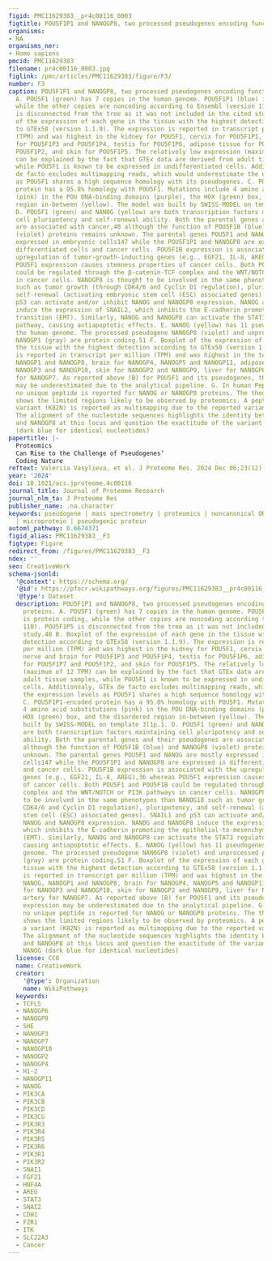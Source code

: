 ```yaml
---
figid: PMC11629383__pr4c00116_0003
figtitle: POU5F1P1 and NANOGP8, two processed pseudogenes encoding functional proteins
organisms:
- NA
organisms_ner:
- Homo sapiens
pmcid: PMC11629383
filename: pr4c00116_0003.jpg
figlink: /pmc/articles/PMC11629383/figure/F3/
number: F3
caption: POU5F1P1 and NANOGP8, two processed pseudogenes encoding functional proteins.
  A. POU5F1 (green) has 7 copies in the human genome. POU5F1P1 (blue) is protein coding,
  while the other copies are noncoding according to Ensembl (version 110). POU5F1P5
  is disconnected from the tree as it was not included in the cited study.48 B. Boxplot
  of the expression of each gene in the tissue with the highest detection according
  to GTEx58 (version 1.1.9). The expression is reported in transcript per million
  (TPM) and was highest in the kidney for POU5F1, cervix for POU5F1P1, nerve and brain
  for POU5F1P3 and POU5F1P4, testis for POU5F1P6, adipose tissue for POU5F1P7 and
  POU5F1P2, and skin for POU5F1P5. The relatively low expression (maximum of 12 TPM)
  can be explained by the fact that GTEx data are derived from adult tissue samples,
  while POU5F1 is known to be expressed in undifferentiated cells. Additionnaly, GTEx
  de facto excludes multimapping reads, which would underestimate the expression levels
  as POU5F1 shares a high sequence homology with its pseudogenes. C. POU5F1P1-encoded
  protein has a 95.8% homology with POU5F1. Mutations include 4 amino acid substitutions
  (pink) in the POU DNA-binding domains (purple), the HOX (green) box, and the disordered
  region in-between (yellow). The model was built by SWISS-MODEL on template 3l1p.1.
  D. POU5F1 (green) and NANOG (yellow) are both transcription factors maintaining
  cell pluripotency and self-renewal ability. Both the parental genes and their pseudogenes
  are associated with cancer,40 although the function of POU5F1B (blue) and NANOGP8
  (violet) proteins remains unknown. The parental genes POU5F1 and NANOG are mostly
  expressed in embryonic cells147 while the POU5F1P1 and NANOGP8 are expressed in
  differentiated cells and cancer cells. POU5F1B expression is associated with the
  upregulation of tumor-growth-inducting genes (e.g., EGF21, IL-8, AREG),36 whereas
  POU5F1 expression causes stemness properties of cancer cells. Both POU5F1 and POU5F1B
  could be regulated through the β-catenin-TCF complex and the WNT/NOTCH or PI3K pathways
  in cancer cells. NANOGP8 is thought to be involved in the same phenotypes than NANOG18
  such as tumor growth (through CDK4/6 and Cyclin D1 regulation), pluripotency, and
  self-renewal (activating embryonic stem cell (ESC) associated genes). SNAIL1 and
  p53 can activate and/or inhibit NANOG and NANOGP8 expression. NANOG and NANOGP8
  induce the expression of SNAIL2, which inhibits the E-cadherin promoting the epithelial-to-mesenchymal
  transition (EMT). Similarly, NANOG and NANOGP8 can activate the STAT3 regulatory
  pathway, causing antiapoptotic effects. E. NANOG (yellow) has 11 pseudogenes in
  the human genome. The processed pseudogene NANOGP8 (violet) and unprocessed pseudogene
  NANOGP1 (gray) are protein coding.51 F. Boxplot of the expression of each gene in
  the tissue with the highest detection according to GTEx58 (version 1.1.9). The expression
  is reported in transcript per million (TPM) and was highest in the testis for NANOG,
  NANOGP1 and NANOGP8, brain for NANOGP4, NANOGP5 and NANOGP11, adipose tissue for
  NANOGP3 and NANOGP10, skin for NANOGP2 and NANOGP9, liver for NANOGP6, and artery
  for NANOGP7. As reported above (B) for POU5F1 and its pseudogenes, the expression
  may be underestimated due to the analytical pipeline. G. In human PeptideAtlas,
  no unique peptide is reported for NANOG or NANOGP8 proteins. The theoretical coverage
  shows the limited regions likely to be observed by proteomics. A peptide with a
  variant (K82N) is reported as multimapping due to the reported variant rs2889551.
  The alignment of the nucleotide sequences highlights the identity between NANOG
  and NANOGP8 at this locus and question the exactitude of the variant call for NANOG
  (dark blue for identical nucleotides)
papertitle: |-
  Proteomics
  Can Rise to the Challenge of Pseudogenes’
  Coding Nature
reftext: Valeriia Vasylieva, et al. J Proteome Res. 2024 Dec 06;23(12).
year: '2024'
doi: 10.1021/acs.jproteome.4c00116
journal_title: Journal of Proteome Research
journal_nlm_ta: J Proteome Res
publisher_name: .na.character
keywords: pseudogene | mass spectrometry | proteomics | noncanonical ORF | small ORF
  | microprotein | pseudogenic protein
automl_pathway: 0.6674371
figid_alias: PMC11629383__F3
figtype: Figure
redirect_from: /figures/PMC11629383__F3
ndex: ''
seo: CreativeWork
schema-jsonld:
  '@context': https://schema.org/
  '@id': https://pfocr.wikipathways.org/figures/PMC11629383__pr4c00116_0003.html
  '@type': Dataset
  description: POU5F1P1 and NANOGP8, two processed pseudogenes encoding functional
    proteins. A. POU5F1 (green) has 7 copies in the human genome. POU5F1P1 (blue)
    is protein coding, while the other copies are noncoding according to Ensembl (version
    110). POU5F1P5 is disconnected from the tree as it was not included in the cited
    study.48 B. Boxplot of the expression of each gene in the tissue with the highest
    detection according to GTEx58 (version 1.1.9). The expression is reported in transcript
    per million (TPM) and was highest in the kidney for POU5F1, cervix for POU5F1P1,
    nerve and brain for POU5F1P3 and POU5F1P4, testis for POU5F1P6, adipose tissue
    for POU5F1P7 and POU5F1P2, and skin for POU5F1P5. The relatively low expression
    (maximum of 12 TPM) can be explained by the fact that GTEx data are derived from
    adult tissue samples, while POU5F1 is known to be expressed in undifferentiated
    cells. Additionnaly, GTEx de facto excludes multimapping reads, which would underestimate
    the expression levels as POU5F1 shares a high sequence homology with its pseudogenes.
    C. POU5F1P1-encoded protein has a 95.8% homology with POU5F1. Mutations include
    4 amino acid substitutions (pink) in the POU DNA-binding domains (purple), the
    HOX (green) box, and the disordered region in-between (yellow). The model was
    built by SWISS-MODEL on template 3l1p.1. D. POU5F1 (green) and NANOG (yellow)
    are both transcription factors maintaining cell pluripotency and self-renewal
    ability. Both the parental genes and their pseudogenes are associated with cancer,40
    although the function of POU5F1B (blue) and NANOGP8 (violet) proteins remains
    unknown. The parental genes POU5F1 and NANOG are mostly expressed in embryonic
    cells147 while the POU5F1P1 and NANOGP8 are expressed in differentiated cells
    and cancer cells. POU5F1B expression is associated with the upregulation of tumor-growth-inducting
    genes (e.g., EGF21, IL-8, AREG),36 whereas POU5F1 expression causes stemness properties
    of cancer cells. Both POU5F1 and POU5F1B could be regulated through the β-catenin-TCF
    complex and the WNT/NOTCH or PI3K pathways in cancer cells. NANOGP8 is thought
    to be involved in the same phenotypes than NANOG18 such as tumor growth (through
    CDK4/6 and Cyclin D1 regulation), pluripotency, and self-renewal (activating embryonic
    stem cell (ESC) associated genes). SNAIL1 and p53 can activate and/or inhibit
    NANOG and NANOGP8 expression. NANOG and NANOGP8 induce the expression of SNAIL2,
    which inhibits the E-cadherin promoting the epithelial-to-mesenchymal transition
    (EMT). Similarly, NANOG and NANOGP8 can activate the STAT3 regulatory pathway,
    causing antiapoptotic effects. E. NANOG (yellow) has 11 pseudogenes in the human
    genome. The processed pseudogene NANOGP8 (violet) and unprocessed pseudogene NANOGP1
    (gray) are protein coding.51 F. Boxplot of the expression of each gene in the
    tissue with the highest detection according to GTEx58 (version 1.1.9). The expression
    is reported in transcript per million (TPM) and was highest in the testis for
    NANOG, NANOGP1 and NANOGP8, brain for NANOGP4, NANOGP5 and NANOGP11, adipose tissue
    for NANOGP3 and NANOGP10, skin for NANOGP2 and NANOGP9, liver for NANOGP6, and
    artery for NANOGP7. As reported above (B) for POU5F1 and its pseudogenes, the
    expression may be underestimated due to the analytical pipeline. G. In human PeptideAtlas,
    no unique peptide is reported for NANOG or NANOGP8 proteins. The theoretical coverage
    shows the limited regions likely to be observed by proteomics. A peptide with
    a variant (K82N) is reported as multimapping due to the reported variant rs2889551.
    The alignment of the nucleotide sequences highlights the identity between NANOG
    and NANOGP8 at this locus and question the exactitude of the variant call for
    NANOG (dark blue for identical nucleotides)
  license: CC0
  name: CreativeWork
  creator:
    '@type': Organization
    name: WikiPathways
  keywords:
  - TCFL5
  - NANOGP6
  - NANOGP9
  - SHE
  - NANOGP3
  - NANOGP7
  - NANOGP10
  - NANOGP2
  - NANOGP4
  - H1-2
  - NANOGP11
  - NANOG
  - PIK3CA
  - PIK3CB
  - PIK3CD
  - PIK3CG
  - PIK3R3
  - PIK3R4
  - PIK3R5
  - PIK3R6
  - PIK3R1
  - PIK3R2
  - SNAI1
  - FGF21
  - HNF4A
  - AREG
  - STAT3
  - SNAI2
  - CDH1
  - FZR1
  - ITK
  - SLC22A3
  - Cancer
---
```

